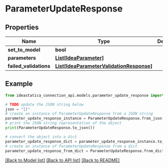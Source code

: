 # ParameterUpdateResponse


## Properties

Name | Type | Description | Notes
------------ | ------------- | ------------- | -------------
**set_to_model** | **bool** |  | [optional] 
**parameters** | [**List[IdeaParameter]**](IdeaParameter.md) |  | [optional] 
**failed_validations** | [**List[IdeaParameterValidationResponse]**](IdeaParameterValidationResponse.md) |  | [optional] 

## Example

```python
from ideastatica_connection_api.models.parameter_update_response import ParameterUpdateResponse

# TODO update the JSON string below
json = "{}"
# create an instance of ParameterUpdateResponse from a JSON string
parameter_update_response_instance = ParameterUpdateResponse.from_json(json)
# print the JSON string representation of the object
print(ParameterUpdateResponse.to_json())

# convert the object into a dict
parameter_update_response_dict = parameter_update_response_instance.to_dict()
# create an instance of ParameterUpdateResponse from a dict
parameter_update_response_from_dict = ParameterUpdateResponse.from_dict(parameter_update_response_dict)
```
[[Back to Model list]](../README.md#documentation-for-models) [[Back to API list]](../README.md#documentation-for-api-endpoints) [[Back to README]](../README.md)


